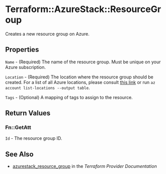 # Terraform::AzureStack::ResourceGroup

Creates a new resource group on Azure.

## Properties

`Name` - (Required) The name of the resource group. Must be unique on your Azure subscription.

`Location` - (Required) The location where the resource group should be created. For a list of all Azure locations, please consult [this link](http://azure.microsoft.com/en-us/regions/) or run `az account list-locations --output table`.

`Tags` - (Optional) A mapping of tags to assign to the resource.


## Return Values

### Fn::GetAtt

`Id` - The resource group ID.

## See Also

* [azurestack_resource_group](https://www.terraform.io/docs/providers/azurestack/r/resource_group.html) in the _Terraform Provider Documentation_